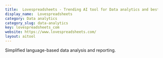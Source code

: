 ```yaml
---
title:  Lovespreadsheets - Trending AI tool for Data analytics and best alternatives
display_name:  Lovespreadsheets
category: Data analytics
category_slug: data-analytics
key: lovespreadsheets_com
website: https://www.lovespreadsheets.com/
layout: aitool
---
```


Simplified language-based data analysis and reporting.
